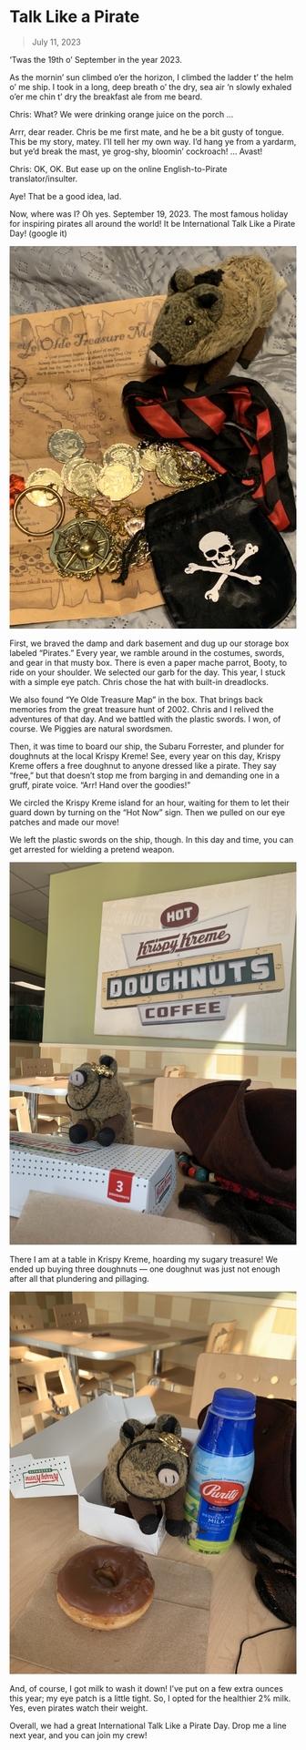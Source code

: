 # Talk Like a Pirate

> July 11, 2023

‘Twas the 19th o’ September in the year 2023.

As the mornin’ sun climbed o’er the horizon, I climbed the ladder t’ the helm o’ me ship. I took in a long, deep breath o’ the dry, sea air ‘n slowly exhaled o’er me chin t’ dry the breakfast ale from me beard.

Chris: What? We were drinking orange juice on the porch …

Arrr, dear reader. Chris be me first mate, and he be a bit gusty of tongue. This be my story, matey. I’ll tell her my own way. I’d hang ye from a yardarm, but ye’d break the mast, ye grog-shy, bloomin’ cockroach! … Avast!

Chris: OK, OK. But ease up on the online English-to-Pirate translator/insulter.

Aye! That be a good idea, lad.

Now, where was I? Oh yes. September 19, 2023. The most famous holiday for inspiring pirates all around the world! It be International Talk Like a Pirate Day! (google it)

![](pirate01.jpg)

First, we braved the damp and dark basement and dug up our storage box labeled “Pirates.” Every year, we ramble around in the costumes, swords, and gear in that musty box. There is even a paper mache parrot, Booty, to ride on your shoulder. We selected our garb for the day. This year, I stuck with a simple eye patch. Chris chose the hat with built-in dreadlocks.

We also found “Ye Olde Treasure Map” in the box. That brings back memories from the great treasure hunt of 2002. Chris and I relived the adventures of that day. And we battled with the plastic swords. I won, of course. We Piggies are natural swordsmen.

Then, it was time to board our ship, the Subaru Forrester, and plunder for doughnuts at the local Krispy Kreme! See, every year on this day, Krispy Kreme offers a free doughnut to anyone dressed like a pirate. They say “free,” but that doesn’t stop me from barging in and demanding one in a gruff, pirate voice. “Arr! Hand over the goodies!”

We circled the Krispy Kreme island for an hour, waiting for them to let their guard down by turning on the “Hot Now” sign. Then we pulled on our eye patches and made our move!

We left the plastic swords on the ship, though. In this day and time, you can get arrested for wielding a pretend weapon.

![](pirate02.jpg)

There I am at a table in Krispy Kreme, hoarding my sugary treasure! We ended up buying three doughnuts — one doughnut was just not enough after all that plundering and pillaging.

![](pirate03.jpg)

And, of course, I got milk to wash it down! I’ve put on a few extra ounces this year; my eye patch is a little tight. So, I opted for the healthier 2% milk. Yes, even pirates watch their weight.

Overall, we had a great International Talk Like a Pirate Day. Drop me a line next year, and you can join my crew!